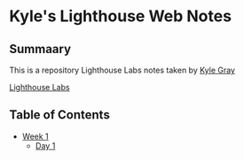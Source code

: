 # Kyle's Lighthouse Web Notes

## Summaary 
This is a repository Lighthouse Labs notes taken by
[Kyle Gray](github.com/kgrayallday)

[Lighthouse Labs](https://www.lighthouselabs.ca/)

## Table of Contents
* [Week 1](/Week_1)
  * [Day 1](/Week_1/Day_1)